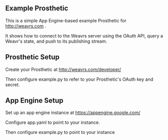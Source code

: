 Example Prosthetic
------------------

This is a simple App Engine-based example Prosthetic for http://weavrs.com .

It shows how to connect to the Weavrs server using the OAuth API,
query a Weavr's state, and push to its publishing stream.

Prosthetic Setup
----------------

Create your Prosthetic at http://weavrs.com/developer/

Then configure example.py to refer to your Prosthetic's OAuth key and secret.

App Engine Setup
----------------

Set up an app engine instance at https://appengine.google.com/

Configure app.yaml to point to your instance.

Then configure example.py to point to your instance
